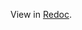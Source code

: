 View in [Redoc](https://redocly.github.io/redoc/?url=https://raw.githubusercontent.com/VNG-Realisatie/gemma-zaken/HenriKorver-patch-zaken-1.4.x/api-specificatie/DESIGN/zaken/1.4.x/openapi.yaml#tag/zaakverzoeken/operation/zaakverzoek_retrieve).

